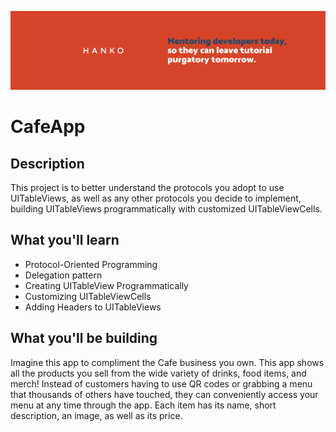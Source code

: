 ![Hanko Banner](Documentation/Banner.png)

# CafeApp


## Description

This project is to better understand the protocols you adopt to use UITableViews, as well as any other protocols you decide to implement, building UITableViews programmatically with customized UITableViewCells.  

## What you'll learn

* Protocol-Oriented Programming
* Delegation pattern
* Creating UITableView Programmatically
* Customizing UITableViewCells
* Adding Headers to UITableViews 

## What you'll be building

Imagine this app to compliment the Cafe business you own. This app shows all the products you sell from the wide variety of drinks, food items, and merch! Instead of customers having to use QR codes or grabbing a menu that thousands of others have touched, they can conveniently access your menu at any time through the app. Each item has its name, short description, an image, as well as its price.

